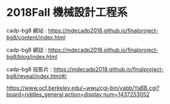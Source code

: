 # 2018Fall  機械設計工程系
cadp-bg8   網站 : https://mdecadp2018.github.io/finalproject-bg8/content/index.html

cadp-bg8   網誌 : https://mdecadp2018.github.io/finalproject-bg8/blog/index.html

cadp-bg8 投影片 : https://mdecadp2018.github.io/finalproject-bg8/reveal/index.html#/

https://www.ocf.berkeley.edu/~wwu/cgi-bin/yabb/YaBB.cgi?board=riddles_general;action=display;num=1437253052
